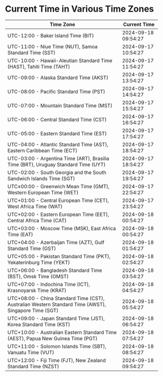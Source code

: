 # Current Time in Various Time Zones

| Time Zone | Current Time |
|-----------|--------------|
| UTC-12:00 - Baker Island Time (BIT) | 2024-09-18 09:54:27 |
| UTC-11:00 - Niue Time (NUT), Samoa Standard Time (SST) | 2024-09-17 10:54:27 |
| UTC-10:00 - Hawaii-Aleutian Standard Time (HAST), Tahiti Time (TAHT) | 2024-09-17 11:54:27 |
| UTC-09:00 - Alaska Standard Time (AKST) | 2024-09-17 13:54:27 |
| UTC-08:00 - Pacific Standard Time (PST) | 2024-09-17 14:54:27 |
| UTC-07:00 - Mountain Standard Time (MST) | 2024-09-17 15:54:27 |
| UTC-06:00 - Central Standard Time (CST) | 2024-09-17 16:54:27 |
| UTC-05:00 - Eastern Standard Time (EST) | 2024-09-17 17:54:27 |
| UTC-04:00 - Atlantic Standard Time (AST), Eastern Caribbean Time (ECT) | 2024-09-17 18:54:27 |
| UTC-03:00 - Argentina Time (ART), Brasília Time (BRT), Uruguay Standard Time (UYT) | 2024-09-17 18:54:27 |
| UTC-02:00 - South Georgia and the South Sandwich Islands Time (SGT) | 2024-09-17 19:54:27 |
| UTC±00:00 - Greenwich Mean Time (GMT), Western European Time (WET) | 2024-09-17 22:54:27 |
| UTC+01:00 - Central European Time (CET), West Africa Time (WAT) | 2024-09-17 23:54:27 |
| UTC+02:00 - Eastern European Time (EET), Central Africa Time (CAT) | 2024-09-18 00:54:27 |
| UTC+03:00 - Moscow Time (MSK), East Africa Time (EAT) | 2024-09-18 00:54:27 |
| UTC+04:00 - Azerbaijan Time (AZT), Gulf Standard Time (GST) | 2024-09-18 01:54:27 |
| UTC+05:00 - Pakistan Standard Time (PKT), Yekaterinburg Time (YEKT) | 2024-09-18 02:54:27 |
| UTC+06:00 - Bangladesh Standard Time (BST), Omsk Time (OMST) | 2024-09-18 03:54:27 |
| UTC+07:00 - Indochina Time (ICT), Krasnoyarsk Time (KRAT) | 2024-09-18 04:54:27 |
| UTC+08:00 - China Standard Time (CST), Australian Western Standard Time (AWST), Singapore Time (SGT) | 2024-09-18 05:54:27 |
| UTC+09:00 - Japan Standard Time (JST), Korea Standard Time (KST) | 2024-09-18 06:54:27 |
| UTC+10:00 - Australian Eastern Standard Time (AEST), Papua New Guinea Time (PGT) | 2024-09-18 07:54:27 |
| UTC+11:00 - Solomon Islands Time (SBT), Vanuatu Time (VUT) | 2024-09-18 08:54:27 |
| UTC+12:00 - Fiji Time (FJT), New Zealand Standard Time (NZST) | 2024-09-18 09:54:27 |
